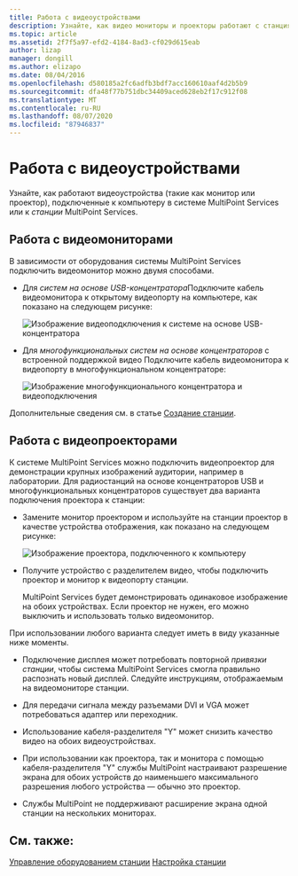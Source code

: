 ```yaml
---
title: Работа с видеоустройствами
description: Узнайте, как видео мониторы и проекторы работают с станциями в службах MultiPoint.
ms.topic: article
ms.assetid: 2f7f5a97-efd2-4184-8ad3-cf029d615eab
author: lizap
manager: dongill
ms.author: elizapo
ms.date: 08/04/2016
ms.openlocfilehash: d580185a2fc6adfb3bdf7acc160610aaf4d2b5b9
ms.sourcegitcommit: dfa48f77b751dbc34409aced628eb2f17c912f08
ms.translationtype: MT
ms.contentlocale: ru-RU
ms.lasthandoff: 08/07/2020
ms.locfileid: "87946837"
---
```

# <a name="work-with-video-devices"></a>Работа с видеоустройствами
Узнайте, как работают видеоустройства (такие как монитор или проектор), подключенные к компьютеру в системе MultiPoint Services или к *станции* MultiPoint Services.

## <a name="working-with-video-monitors"></a>Работа с видеомониторами
В зависимости от оборудования системы MultiPoint Services подключить видеомонитор можно двумя способами.

-   Для *систем на основе USB-концентратора*Подключите кабель видеомонитора к открытому видеопорту на компьютере, как показано на следующем рисунке:

    ![Изображение видеоподключения к системе на основе USB-концентратора](./media/WMSVideoConnection.gif)

-   Для *многофункциональных систем на основе концентраторов* с встроенной поддержкой видео Подключите кабель видеомонитора к видеопорту в многофункциональном концентраторе:

    ![Изображение многофункционального концентратора и видеоподключения](./media/WMSMultifunctionHubVideoConnection.gif)

Дополнительные сведения см. в статье [Создание станции](Set-Up-a-Station.md).

## <a name="working-with-video-projectors"></a>Работа с видеопроекторами
К системе MultiPoint Services можно подключить видеопроектор для демонстрации крупных изображений аудитории, например в лаборатории. Для радиостанций на основе концентраторов USB и многофункциональных концентраторов существует два варианта подключения проектора к станции:

-   Замените монитор проектором и используйте на станции проектор в качестве устройства отображения, как показано на следующем рисунке:

    ![Изображение проектора, подключенного к компьютеру](./media/WMSVideoProjectorConnection.gif)

-   Получите устройство с разделителем видео, чтобы подключить проектор и монитор к видеопорту станции.

    MultiPoint Services будет демонстрировать одинаковое изображение на обоих устройствах. Если проектор не нужен, его можно выключить и использовать только видеомонитор.

При использовании любого варианта следует иметь в виду указанные ниже моменты.

-   Подключение дисплея может потребовать повторной *привязки станции*, чтобы система MultiPoint Services смогла правильно распознать новый дисплей. Следуйте инструкциям, отображаемым на видеомониторе станции.

-   Для передачи сигнала между разъемами DVI и VGA может потребоваться адаптер или переходник.

-   Использование кабеля-разделителя "Y" может снизить качество видео на обоих видеоустройствах.

-   При использовании как проектора, так и монитора с помощью кабеля-разделителя "Y" службы MultiPoint настраивают разрешение экрана для обоих устройств до наименьшего максимального разрешения любого устройства — обычно это проектор.

-   Службы MultiPoint не поддерживают расширение экрана одной станции на нескольких мониторах.

## <a name="see-also"></a>См. также:
[Управление оборудованием станции](Manage-Station-Hardware.md) 
 [Настройка станции](Set-Up-a-Station.md)